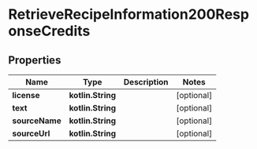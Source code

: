 
# RetrieveRecipeInformation200ResponseCredits

## Properties
Name | Type | Description | Notes
------------ | ------------- | ------------- | -------------
**license** | **kotlin.String** |  |  [optional]
**text** | **kotlin.String** |  |  [optional]
**sourceName** | **kotlin.String** |  |  [optional]
**sourceUrl** | **kotlin.String** |  |  [optional]



